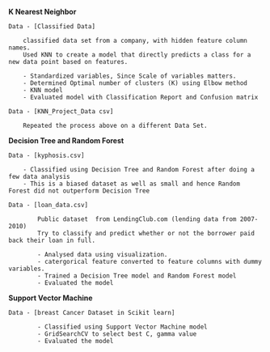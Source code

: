 **K Nearest Neighbor**

    Data - [Classified Data]

        classified data set from a company, with hidden feature column names.
        Used KNN to create a model that directly predicts a class for a new data point based on features.

        - Standardized variables, Since Scale of variables matters.
        - Determined Optimal number of clusters (K) using Elbow method
        - KNN model
        - Evaluated model with Classification Report and Confusion matrix

    Data - [KNN_Project_Data csv]

        Repeated the process above on a different Data Set. 

**Decision Tree and Random Forest**

    Data - [kyphosis.csv]

        - Classified using Decision Tree and Random Forest after doing a few data analysis
        - This is a biased dataset as well as small and hence Random Forest did not outperform Decision Tree

    Data - [loan_data.csv]
    
            Public dataset  from LendingClub.com (lending data from 2007-2010)
            Try to classify and predict whether or not the borrower paid back their loan in full. 
    
            - Analysed data using visualization.
            - catergorical feature converted to feature columns with dummy variables.
            - Trained a Decision Tree model and Random Forest model 
            - Evaluated the model
            
**Support Vector Machine**

    Data - [breast Cancer Dataset in Scikit learn]

            - Classified using Support Vector Machine model
            - GridSearchCV to select best C, gamma value
            - Evaluated the model
        